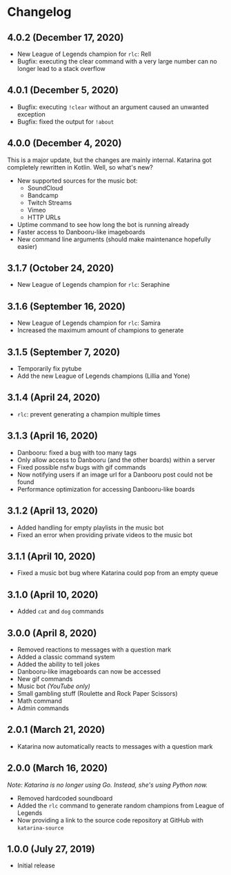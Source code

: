 # Changelog

4.0.2 (December 17, 2020)
------------------------------
* New League of Legends champion for `rlc`: Rell
* Bugfix: executing the clear command with a very large number can no longer lead to a stack overflow

4.0.1 (December 5, 2020)
------------------------------
* Bugfix: executing `!clear` without an argument caused an unwanted exception
* Bugfix: fixed the output for `!about`

4.0.0 (December 4, 2020)
------------------------------
This is a major update, but the changes are mainly internal. Katarina got completely rewritten in Kotlin.
Well, so what's new?
* New supported sources for the music bot:
    + SoundCloud
    + Bandcamp
    + Twitch Streams
    + Vimeo
    + HTTP URLs
* Uptime command to see how long the bot is running already
* Faster access to Danbooru-like imageboards
* New command line arguments (should make maintenance hopefully easier)

3.1.7 (October 24, 2020)
------------------------------
* New League of Legends champion for `rlc`: Seraphine

3.1.6 (September 16, 2020)
------------------------------
* New League of Legends champion for `rlc`: Samira
* Increased the maximum amount of champions to generate

3.1.5 (September 7, 2020)
------------------------------
* Temporarily fix pytube
* Add the new League of Legends champions (Lillia and Yone)

3.1.4 (April 24, 2020)
------------------------------
* `rlc`: prevent generating a champion multiple times

3.1.3 (April 16, 2020)
------------------------------
* Danbooru: fixed a bug with too many tags
* Only allow access to Danbooru (and the other boards) within a server
* Fixed possible nsfw bugs with gif commands
* Now notifying users if an image url for a Danbooru post could not be found
* Performance optimization for accessing Danbooru-like boards

3.1.2 (April 13, 2020)
------------------------------
* Added handling for empty playlists in the music bot
* Fixed an error when providing private videos to the music bot
 
3.1.1 (April 10, 2020)
------------------------------
* Fixed a music bot bug where Katarina could pop from an empty queue

3.1.0 (April 10, 2020)
------------------------------
* Added  `cat` and `dog` commands

3.0.0 (April 8, 2020)
------------------------------
* Removed reactions to messages with a question mark
* Added a classic command system
* Added the ability to tell jokes
* Danbooru-like imageboards can now be accessed
* New gif commands
* Music bot *(YouTube only)*
* Small gambling stuff (Roulette and Rock Paper Scissors)
* Math command
* Admin commands

2.0.1 (March 21, 2020)
------------------------------
* Katarina now automatically reacts to messages with a question mark

2.0.0 (March 16, 2020)
------------------------------
*Note: Katarina is no longer using Go. Instead, she's using Python now.*

* Removed hardcoded soundboard
* Added the `rlc` command to generate random champions from League of Legends
* Now providing a link to the source code repository at GitHub with `katarina-source`

1.0.0 (July 27, 2019)
------------------------------
* Initial release
